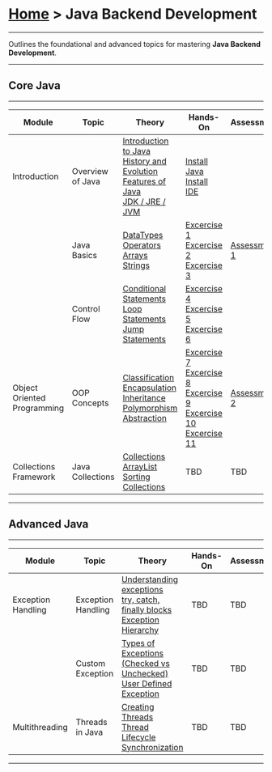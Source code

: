 # [Home](../) >  Java Backend Development

---

Outlines the foundational and advanced topics for mastering **Java Backend Development**.

---
## Core Java
---

| Module | Topic | Theory | Hands-On | Assessments |
|----------|------------|------------|------|------|
| Introduction | Overview of Java | [Introduction to Java](./introduction) <br> [History and Evolution](./history-evolution)  <br> [Features of Java](./features)  <br> [JDK / JRE / JVM](./jdk-jre-jvm) | [Install Java](./install-jdk) <br> [Install IDE](./install-ide) | |
|  | Java Basics | [DataTypes](./datatypes) <br> [Operators](./operators) <br> [Arrays](./arrays) <br> [Strings](./strings) | [Excercise 1](./hands-on/01-datatypes) <br> [Excercise 2](./hands-on/02-arrays) <br> [Excercise 3](./hands-on/03-string) | [Assessment 1](https://docs.google.com/forms/d/e/1FAIpQLSfH0ykbGSqX6Ceq6EId8WI7Eqq65R7GGtrE_g8qRiRr9cbFjA/viewform?usp=dialog) |
|  | Control Flow | [Conditional Statements](./conditional-statements) <br> [Loop Statements](./loop-statements) <br> [Jump Statements](./jump-statements) | [Excercise 4](./hands-on/04-conditional) <br>[Excercise 5](./hands-on/05-loops-basic) <br> [Excercise 6](./hands-on/06-loops-advanced) |  |
| Object Oriented <br> Programming | OOP Concepts | [Classification](./classification) <br>[Encapsulation](./encapsulation)  <br> [Inheritance](./inheritance)  <br> [Polymorphism](./polymorphism) <br> [Abstraction](./abstraction) | [Excercise 7](./hands-on/07-classification) <br> [Excercise 8](./hands-on/08-encapsulation) <br> [Excercise 9](./hands-on/09-inheritance) <br> [Excercise 10](./hands-on/10-polymorphism) <br> [Excercise 11](./hands-on/11-abstraction) | [Assessment 2](https://docs.google.com/forms/d/e/1FAIpQLSdXi9-YnpVJfrajAzzqp2-vULnh2oW3Aj6C80aAGDLB5yhZKQ/viewform?usp=header) |
| Collections Framework | Java Collections | [Collections](./collections) <br> [ArrayList](./arraylist)  <br> [Sorting Collections](./sorting-collections) | TBD | TBD |

---
## Advanced Java
---

| Module | Topic | Theory | Hands-On | Assessments |
|----------|------------|------------|------|------|
| Exception Handling | Exception Handling | [Understanding exceptions](./understanding-exceptions)  <br> [try, catch, finally blocks](./try-catch-finally)  <br> [Exception Hierarchy](./exception-hierarchy) | TBD | TBD |
|  | Custom Exception | [Types of Exceptions (Checked vs Unchecked)](./checked-unchecked-exceptions)  <br> [User Defined Exception](./user-defined-exception) | TBD | TBD |
| Multithreading | Threads in Java | [Creating Threads](./creating-threads)  <br> [Thread Lifecycle](./thread-lifecycle)  <br> [Synchronization](./synchronization) | TBD | TBD |

---
